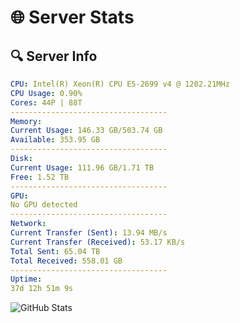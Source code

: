 # 🌐 Server Stats
## 🔍 Server Info
```yaml
CPU: Intel(R) Xeon(R) CPU E5-2699 v4 @ 1202.21MHz
CPU Usage: 0.90%
Cores: 44P | 88T
-----------------------------------
Memory:
Current Usage: 146.33 GB/503.74 GB
Available: 353.95 GB
-----------------------------------
Disk:
Current Usage: 111.96 GB/1.71 TB
Free: 1.52 TB
-----------------------------------
GPU:
No GPU detected
-----------------------------------
Network:
Current Transfer (Sent): 13.94 MB/s
Current Transfer (Received): 53.17 KB/s
Total Sent: 65.04 TB
Total Received: 558.01 GB
-----------------------------------
Uptime:
37d 12h 51m 9s
```
![GitHub Stats](https://img.shields.io/badge/Updated-2025-04-14_10:13:58-blue)